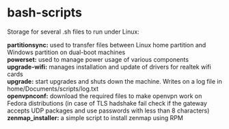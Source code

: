 # bash-scripts
Storage for several .sh files to run under Linux:

<b>partitionsync:</b> used to transfer files between Linux home partition and Windows partition on dual-boot machines <br>
<b>powerset:</b> used to manage power usage of various components <br>
<b>upgrade-wifi:</b> manages installation and update of drivers for realtek wifi cards <br>
<b>upgrade:</b> start upgrades and shuts down the machine. Writes on a log file in home/Documents/scripts/log.txt <br>
<b>openvpnconf:</b> download the required files to make openvpn work on Fedora distributions (in case of TLS hadshake fail check if the gateway accepts UDP packages and use passwords with less than 8 characters)<br>
<b>zenmap_installer:</b> a simple script to install zenmap using RPM
